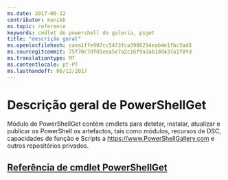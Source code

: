```yaml
---
ms.date: 2017-06-12
contributor: manikb
ms.topic: reference
keywords: cmdlet do powershell do galeria, psget
title: "descrição geral"
ms.openlocfilehash: caea1ffe907cc5473fca3986294eab4e1fbc5ad8
ms.sourcegitcommit: 75f70c7df01eea5e7a2c16f9a3ab1dd437a1f8fd
ms.translationtype: MT
ms.contentlocale: pt-PT
ms.lasthandoff: 06/12/2017
---
```

# <a name="powershellget-overview"></a>Descrição geral de PowerShellGet

Módulo de PowerShellGet contém cmdlets para detetar, instalar, atualizar e publicar os PowerShell os artefactos, tais como módulos, recursos de DSC, capacidades de função e Scripts a https://www.PowerShellGallery.com e outros repositórios privados.

## <a name="powershellget-cmdlet-referencepsgetcmdletsreferencemd"></a>[Referência de cmdlet PowerShellGet](./psget_cmdlets_reference.md)

